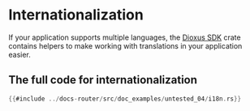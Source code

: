# Internationalization

If your application supports multiple languages, the [Dioxus SDK](https://github.com/DioxusLabs/sdk) crate contains helpers to make working with translations in your application easier.

## The full code for internationalization

```rust
{{#include ../docs-router/src/doc_examples/untested_04/i18n.rs}}
```
